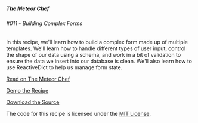 ##### The Meteor Chef
###### \#011 - Building Complex Forms

In this recipe, we'll learn how to build a complex form made up of multiple templates. We'll learn how to handle different types of user input, control the shape of our data using a schema, and work in a bit of validation to ensure the data we insert into our database is clean. We'll also learn how to use ReactiveDict to help us manage form state.

[Read on The Meteor Chef](http://themeteorchef.com/recipes/building-complex-forms)  

[Demo the Recipe](http://tmc-011-demo.meteor.com)  

[Download the Source](https://github.com/themeteorchef/building-complex-forms/archive/master.zip)

The code for this recipe is licensed under the [MIT License](http://opensource.org/licenses/MIT).
